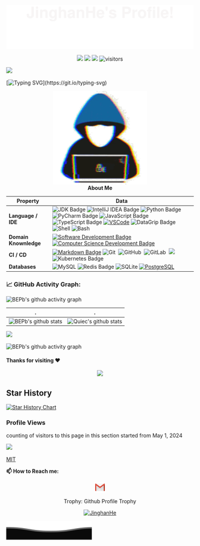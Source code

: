 ![](assets/up.svg)

<!-- ICONS -->

<p align="center">
    <a href="https://github.com/JinghanHe/JinghanHe"><img src="https://img.shields.io/badge/Status-learning-brightgreen.svg"></a>
    <a href="https://github.com/JinghanHe/JinghanHe/stargazers"><img src="https://img.shields.io/github/stars/JinghanHe/JinghanHe.svg?logo=github"></a>
    <a href="https://github.com/JinghanHe/JinghanHe/network/members"><img src="https://img.shields.io/github/forks/JinghanHe/JinghanHe.svg?color=blue&logo=github"></a>
    <img src="https://visitor-badge.laobi.icu/badge?page_id=JinghanHe.JinghanHe" alt="visitors"/>   
</p>

<!-- HEADER-IMG -->
![](./src/header_.png)

<!-- TICKER -->    
[![Typing SVG](https://readme-typing-svg.herokuapp.com?color=%2336BCF7&center=true&vCenter=true&width=800&lines=Hi+there+👋,+I+am+JinghanHe;+Welcome+to+My+Profile!;Over+9+years+of+programming+experience;Always+learning+new+things!;)](https://git.io/typing-svg)

<!-- SKILS -->

<div style="text-align:center;">
    <img src="assets/about_me.gif" alt="About Me" style="width:50%; height:auto; display:block; margin-left:auto; margin-right:auto;" />
    <p style="margin-top:0;"><strong>About Me</strong></p>
</div>



| Property              | Data                                                         |
| --------------------- | ------------------------------------------------------------ |
| **Language / IDE**    | ![JDK Badge](https://img.shields.io/badge/-OpenJDK-3776AB?style=flat&logo=openjdk&logoColor=white)  ![IntelliJ IDEA Badge](https://img.shields.io/badge/-IntelliJ%20IDEA-3776AB?style=flat&logo=intellijidea&logoColor=white)  ![Python Badge](https://img.shields.io/badge/-Python-3776AB?style=flat&logo=Python&logoColor=white)  ![PyCharm Badge](https://img.shields.io/badge/-Pycharm-3776AB?style=flat&logo=PyCharm&logoColor=white)  ![JavaScript Badge](https://img.shields.io/badge/-javascript-4B4B77?style=flat&logo=javascript&logoColor=white)  ![TypeScript Badge](https://img.shields.io/badge/-TypeScript-3178C6?style=flat&logo=typescript&logoColor=white)  [![VSCode](https://img.shields.io/badge/-VS_Code-007ACC?style=flat-square&logo=visual-studio-code&logoColor=white)](https://code.visualstudio.com)  ![DataGrip Badge](https://img.shields.io/badge/-DataGrip-3776AB?style=flat&logo=datagrip&logoColor=white)  ![Shell](https://img.shields.io/badge/-Shell-FFD500?style=flat&logo=shell&logoColor=white)  ![Bash](https://img.shields.io/badge/-Bash-4EAA25?style=flat&logo=GnuBash&logoColor=white) |
| **Domain Knownledge** | [![Software Development Badge](https://img.shields.io/badge/-Software%20Development-FF6600?style=flat&logoColor=white)](https://github.com/search?q=user%3AJinghanHe&type=Repositories)  [![Computer Science Development Badge](https://img.shields.io/badge/-Computer%20Science-FAB040?style=flat&logoColor=white)](https://github.com/search?q=user%3AJinghanHe&type=Repositories) |
| **CI / CD**           | [![Markdown Badge](https://img.shields.io/badge/-Markdown-2088FF?style=flat&logo=Markdown&logoColor=white)](https://github.com/BEPb/BEPb) ![Git](https://img.shields.io/badge/-Git-F05032?style=flat&logo=git&logoColor=white)&nbsp; ![GitHub](https://img.shields.io/badge/-GitHub-444444?style=flat&logo=github)&nbsp; ![GitLab](https://img.shields.io/badge/-GitLab-444444?style=flat&logo=GitLab)&nbsp;  [![](https://img.shields.io/badge/-Docker-2496ED?style=flat-square&logo=docker&logoColor=white)](https://www.docker.com)  ![Kubernetes Badge](https://img.shields.io/badge/-Kubernetes-326CE5?style=flat&logo=kubernetes&logoColor=white) |
| **Databases**         | ![MySQL](https://img.shields.io/badge/-MySQL-4479A1?style=flat&logo=MySQL&logoColor=white)  ![Redis Badge](https://img.shields.io/badge/-Redis-DC382D?style=flat&logo=redis&logoColor=white)  ![SQLite](https://img.shields.io/badge/-SQLite-003B57?style=flat&logo=SQLite&logoColor=white)  [![PostgreSQL](https://img.shields.io/badge/-PostgreSQL-336791?style=flat-square&logo=postgresql&logoColor=white)](https://www.postgresql.org) |





### 📈 GitHub Activity Graph:

<!--   green snake -->
![BEPb's github activity graph](https://raw.githubusercontent.com/JInghanHe/JinghanHe/output/github-contribution-grid-snake.svg)
<!--   stats + languages -->

| .                                                            | .                                                            |
| ------------------------------------------------------------ | ------------------------------------------------------------ |
| ![BEPb's github stats](https://github-readme-stats.vercel.app/api?username=JinghanHe&show_icons=true&theme=radical&include_all_commits=true) | ![Quiec's github stats](https://github-readme-stats.vercel.app/api/top-langs/?username=JinghanHe&theme=radical&layout=compact) |


<img src="https://github-readme-streak-stats.herokuapp.com/?user=JinghanHe"></img>

<!-- dark snake -->
![BEPb's github activity graph](https://raw.githubusercontent.com/JinghanHe/JinghanHe/output/github-contribution-grid-snake-dark.svg)



#### Thanks for visiting :heart:

<p align="center"> 
<img src="https://profile-counter.glitch.me/JinghanHe/count.svg">  






## Star History

[![Star History Chart](https://api.star-history.com/svg?repos=JinghanHe/JinghanHe&type=Date)](https://star-history.com/#JinghanHe/JinghanHe&Date)





### Profile Views

counting of visitors to this page in this section started from May 1, 2024

![](https://count.getloli.com/get/@JinghanHe.github.readme)



[MIT](https://github.com/JinghanHe/JinghanHe/blob/main/LICENSE)

**📫 How to Reach me:**

<p align="center">
<a href="hjh_s@qq.com" target="blank"><img align="center" src="https://raw.githubusercontent.com/JinghanHe/JinghanHe/master/assets/gmail.svg" alt="Gmail" height="30" width="30" /></a>
</p>


<div align="center">
<summary>Trophy: Github Profile Trophy</summary>
</div>


<p align="center"> 
<a href="https://github.com/ryo-ma/github-profile-trophy"><img src="https://github-profile-trophy.vercel.app/?username=JinghanHe" alt="JinghanHe" /></a>
</p>

![](assets/down.svg)







